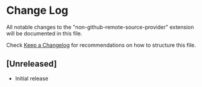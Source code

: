 # Change Log

All notable changes to the "non-github-remote-source-provider" extension will be documented in this file.

Check [Keep a Changelog](http://keepachangelog.com/) for recommendations on how to structure this file.

## [Unreleased]

- Initial release